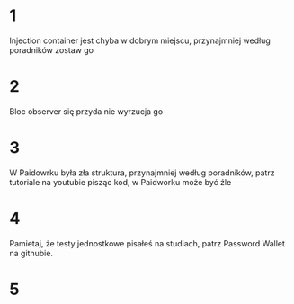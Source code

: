 # 1
Injection container jest chyba w dobrym miejscu, przynajmniej według poradników zostaw go

# 2
Bloc observer się przyda nie wyrzucja go

# 3
W Paidowrku była zła struktura, przynajmniej według poradników, patrz tutoriale na youtubie pisząc kod, w Paidworku może być źle

# 4 
Pamietaj, że testy jednostkowe pisałeś na studiach, patrz Password Wallet na githubie.

# 5
